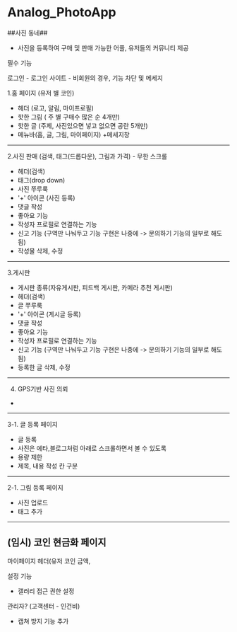 # Analog_PhotoApp
##사진 동네## 
- 사진을 등록하여 구매 및 판매 가능한 어플, 유저들의 커뮤니티 제공

필수 기능

로그인
	- 로그인 사이트
	- 비회원의 경우, 기능 차단 및 메세지 

1.홈 페이지 (유저 별 코인)
- 헤더 (로고, 알림, 마이프로필)
- 핫한 그림 ( 주 별 구매수 많은 순 4개만) 
- 핫한 글 (주제, 사진있으면 넣고 없으면 공란 5개만) 
- 메뉴바(홈, 글, 그림, 마이페이지) +메세지창
---
2.사진 판매 (검색, 태그(드롭다운), 그림과 가격) - 무한 스크롤
- 헤더(검색)
- 태그(drop down)
- 사진 쭈루룩
- '+' 아이콘 (사진 등록)
- 댓글 작성
- 좋아요 기능
- 작성자 프로필로 연결하는 기능
- 신고 기능 (구역만 나눠두고 기능 구현은 나중에 -> 문의하기 기능의 일부로 해도 됨)
- 작성물 삭제, 수정
---
3.게시판
- 게시판 종류(자유게시판, 피드백 게시판, 카메라 추천 게시판)
- 헤더(검색)
- 글 쭈루룩
- '+' 아이콘 (게시글 등록)
- 댓글 작성
- 좋아요 기능
- 작성자 프로필로 연결하는 기능
- 신고 기능 (구역만 나눠두고 기능 구현은 나중에 -> 문의하기 기능의 일부로 해도 됨)
- 등록한 글 삭제, 수정
---
4. GPS기반 사진 의뢰
-

---
3-1. 글 등록 페이지
- 글 등록
- 사진은 에타,블로그처럼 아래로 스크롤하면서 볼 수 있도록
- 용량 제한
- 제목, 내용 작성 칸 구분
---

2-1. 그림 등록 페이지
- 사진 업로드
- 태그 추가
---
(임시)
코인 현금화 페이지
---
마이페이지
헤더(유저 코인 금액, 

설정 기능
- 갤러리 접근 권한 설정

관리자? (고객센터 - 인건비)
+ 캡쳐 방지 기능 추가


